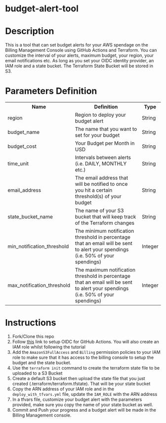 # budget-alert-tool

<h1>Description</h1>

This is a tool that can set budget alerts for your AWS spendage on the Billing Management Console using GitHub Actions and Terraform. You can customize the interval of your alerts, maximum budget, your region, your email notifications etc. As long as you set your OIDC identity provider, an IAM role and a state bucket. The Terraform State Bucket will be stored in S3.  

<h1> Parameters Definition </h1>

 <table>
  <tr>
    <th>Name</th>
    <th>Definition</th>
    <th>Type</th>
  </tr>
  <tr>
    <td>region</td>
    <td>Region to deploy your budget alert</td>
    <td>String</td>
  </tr>
  <tr>
    <td>budget_name</td>
    <td>The name that you want to set for your budget</td>
    <td>String</td>
  </tr>
   <tr>
    <td>budget_cost</td>
    <td>Your Budget per Month in USD</td>
    <td>String</td>
  </tr>
   <tr>
    <td>time_unit</td>
    <td>Intervals between alerts (i.e. DAILY, MONTHLY etc.)</td>
    <td>String</td>
  </tr>
  <tr>
    <td>email_address</td>
    <td>The email address that will be notified to once you hit a certain threshold(s) of your budget</td>
    <td>String</td>
  </tr>
  <tr>
    <td>state_bucket_name</td>
    <td>The name of your S3 bucket that will keep track of the Terraform changes</td>
    <td>String</td>
  </tr>
  <tr>
    <td>min_notification_threshold</td>
    <td>The minimum notification threshold in percentage that an email will be sent to alert your spendings (i.e. 50% of your spendings)</td>
    <td>Integer</td>
    
  </tr>
  <tr>
    <td>max_notification_threshold</td>
    <td>The maximum notification threshold in percentage that an email will be sent to alert your spendings (i.e. 50% of your spendings)</td>
    <td>Integer</td>
  </tr>
</table> 

<h1>Instructions</h1>

1. Fork/Clone this repo
2. Follow <a href="https://aws.amazon.com/blogs/security/use-iam-roles-to-connect-github-actions-to-actions-in-aws/">this</a> link to setup OIDC for GitHub Actions. You will also create an IAM role whilst following the tutorial
3. Add the `AmazonS3FullAccess` and `Billing` permission policies to your IAM role to make sure that it has access to the billing console to setup the budget and the state bucket.
4. Use the `terraform init` command to create the terraform state file to be uploaded to a S3 Bucket
5. Create a default S3 bucket then upload the state file that you just created (.terraform/terraform.tfstate). That will be your state bucket
6. Copy the ARN address of your IAM role and in the `deploy_with_tfvars.yml` file, update the `IAM_ROLE` with the ARN address
7. In a tfvars file, customize your budget alert with the parameters provided, make sure you copy the name of your state bucket as well.
8. Commit and Push your progress and a budget alert will be made in the Billing Management console.
